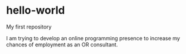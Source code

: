 # hello-world
My first repository

I am trying to develop an online programming presence to increase my chances of employment as an OR consultant. 

